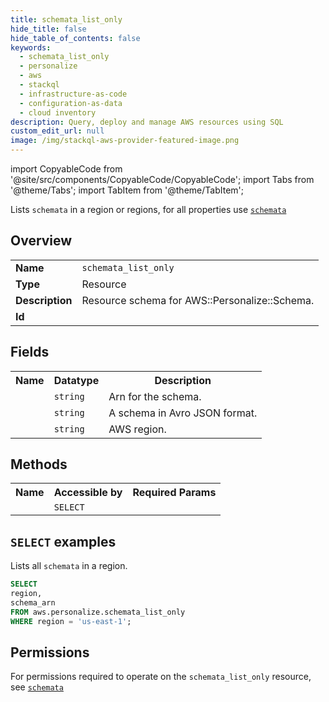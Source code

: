 ```yaml
---
title: schemata_list_only
hide_title: false
hide_table_of_contents: false
keywords:
  - schemata_list_only
  - personalize
  - aws
  - stackql
  - infrastructure-as-code
  - configuration-as-data
  - cloud inventory
description: Query, deploy and manage AWS resources using SQL
custom_edit_url: null
image: /img/stackql-aws-provider-featured-image.png
---
```


import CopyableCode from '@site/src/components/CopyableCode/CopyableCode';
import Tabs from '@theme/Tabs';
import TabItem from '@theme/TabItem';

Lists <code>schemata</code> in a region or regions, for all properties use <a href="/services/serviceName/schemata/"><code>schemata</code></a>

## Overview
<table>
<tbody>
<tr><td><b>Name</b></td><td><code>schemata_list_only</code></td></tr>
<tr><td><b>Type</b></td><td>Resource</td></tr>
<tr><td><b>Description</b></td><td>Resource schema for AWS::Personalize::Schema.</td></tr>
<tr><td><b>Id</b></td><td><CopyableCode code="aws.personalize.schemata_list_only" /></td></tr>
</tbody>
</table>

## Fields
<table>
<tbody>
<tr><th>Name</th><th>Datatype</th><th>Description</th></tr><tr><td><CopyableCode code="schema_arn" /></td><td><code>string</code></td><td>Arn for the schema.</td></tr>
<tr><td><CopyableCode code="schema" /></td><td><code>string</code></td><td>A schema in Avro JSON format.</td></tr>
<tr><td><CopyableCode code="region" /></td><td><code>string</code></td><td>AWS region.</td></tr>
</tbody>
</table>

## Methods

<table>
<tbody>
  <tr>
    <th>Name</th>
    <th>Accessible by</th>
    <th>Required Params</th>
  </tr>
  <tr>
    <td><CopyableCode code="list_resources" /></td>
    <td><code>SELECT</code></td>
    <td><CopyableCode code="region" /></td>
  </tr>
</tbody>
</table>

## `SELECT` examples
Lists all <code>schemata</code> in a region.
```sql
SELECT
region,
schema_arn
FROM aws.personalize.schemata_list_only
WHERE region = 'us-east-1';
```


## Permissions

For permissions required to operate on the <code>schemata_list_only</code> resource, see <a href="/services/personalize/schemata/#permissions"><code>schemata</code></a>

